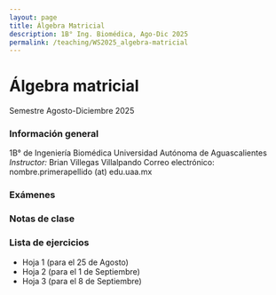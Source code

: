 ```yaml
---
layout: page
title: Álgebra Matricial
description: 1B° Ing. Biomédica, Ago-Dic 2025
permalink: /teaching/WS2025_algebra-matricial
---
```


# Álgebra matricial
Semestre Agosto-Diciembre 2025

### Información general
1B° de Ingeniería Biomédica
Universidad Autónoma de Aguascalientes
*Instructor:* Brian Villegas Villalpando
Correo electrónico: nombre.primerapellido (at) edu.uaa.mx


### Exámenes

### Notas de clase

### Lista de ejercicios
- Hoja 1 (para el 25 de Agosto)
- Hoja 2 (para el 1 de Septiembre)
- Hoja 3 (para el 8 de Septiembre)

